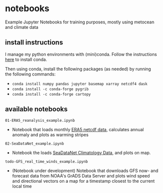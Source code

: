 # notebooks
Example Jupyter Notebooks for training purposes, mostly using metocean and climate data

## install instructions
I manage my python environments with (mini)conda. Follow the instructions [here](https://conda.io/projects/conda/en/latest/user-guide/install/index.html) to install conda.

Then using conda, install the following packages (as needed) by running the following commands:

* `conda install numpy pandas jupyter basemap xarray netcdf4 dask`
* `conda install -c conda-forge pygrib`
* `conda install -c conda-forge cartopy`

## available notebooks

`01-ERA5_reanalysis_example.ipynb`
  * Notebook that loads monthly [ERA5 netcdf data](https://cds.climate.copernicus.eu/cdsapp#!/dataset/reanalysis-era5-single-levels-monthly-means?tab=overview), calculates annual anomaly and plots as warming stripes

`02-SeaDataNet_example.ipynb`
  * Notebook the loads [SeaDataNet Climatology Data](https://www.seadatanet.org/Products#/search?from=1&to=20), and plots on map.

`todo-GFS_real_time_winds_example.ipynb`
  * (Notebook under development) Notebook that downloads GFS now- and forecast data from NOAA's GrADS Data Server and plots wind speed and directional vectors on a map for a timestamp closest to the current local time


